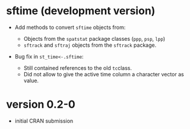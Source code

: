 # sftime (development version)

* Add methods to convert `sftime` objects from:
  + Objects from the `spatstat` package classes (`ppp`, `psp`, `lpp`)
  + `sftrack` and `sftraj` objects from the `sftrack` package.

* Bug fix in `st_time<-.sftime`:  
  + Still contained references to the old `tc`class.
  + Did not allow to give the active time column a character vector as value.

# version 0.2-0

* initial CRAN submission
